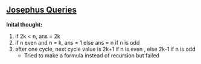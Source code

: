 ## [Josephus Queries](https://cses.fi/problemset/task/2164)

**Inital thought:** 
1. if 2k < n, ans = 2k  
2. if n even and n = k, ans = 1 else ans = n if n is odd
3. after one cycle, next cycle value is 2k+1 if n is even , else 2k-1 if n is odd 
    - Tried to make a formula instead of recursion but failed 
